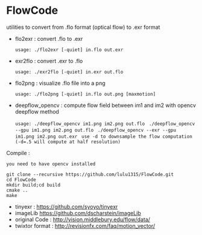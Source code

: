 # FlowCode

utilities to convert from .flo format (optical flow) to .exr format

* flo2exr : convert .flo to .exr

    `usage: ./flo2exr [-quiet] in.flo out.exr`

* exr2flo : convert .exr to .flo

    `usage: ./exr2flo [-quiet] in.exr out.flo`
    
* flo2png : visualize .flo file into a png

    `usage: ./flo2png [-quiet] in.flo out.png [maxmotion]` 

* deepflow_opencv : compute flow field between im1 and im2 with opencv deepflow method

    `usage: ./deepflow_opencv im1.png im2.png out.flo` 
     ` ./deepflow_opencv --gpu im1.png im2.png out.flo` 
     ` ./deepflow_opencv --exr --gpu im1.png im2.png out.exr` 
     ` use -d to downsample the flow computation (-d=.5 will compute at half resolution)` 
        
Compile :

    you need to have opencv installed
    
    git clone --recursive https://github.com/lulu1315/FlowCode.git
    cd FlowCode
    mkdir build;cd build
    cmake ..
    make

* tinyexr : https://github.com/syoyo/tinyexr
* imageLib https://github.com/dscharstein/imageLib
* original Code : http://vision.middlebury.edu/flow/data/
* twixtor format : http://revisionfx.com/faq/motion_vector/

